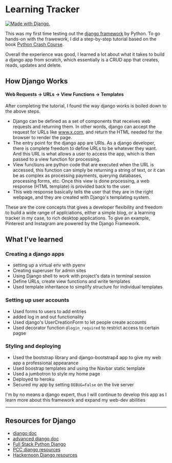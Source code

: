 # Learning Tracker

<a href="http://www.djangoproject.com/"><img src="https://www.djangoproject.com/m/img/badges/djangomade124x25.gif" border="0" alt="Made with Django." title="Made with Django." /></a>

This was my first time testing out the [django framework](https://www.djangoproject.com) by Python. To go hands-on with the frawework, I did a step-by-step tutorial based on the book [Python Crash Course](https://ehmatthes.github.io/pcc_2e/regular_index/). 

Overall the experience was good, I learned a lot about what it takes to build a django app from scratch, which essentially is a CRUD app that creates, reads, updates and delete. 

## How Django Works

#### Web Requests ->  URLs -> View Functions -> Templates

After completing the tutorial, I found the way django works is boiled down to the above steps.

* Django can be defined as a set of components that receives web requests and returning them. In other words, django can accept the request for URLs like www.x.com, and return the HTML needed for the browser to render the page.
* The entry point for the django app are URls. As a django developer, there is complete freedom to define URLs to be whatever they want. And this URL is what allows a user to access the app, which is then passed to a view function for processing.
* View functions are python code that are executed when the URL is accessed, this function can simply be returning a string of text, or it can be as complex as processing payments, querying databases, processing forms, etc. Once this view is done processing, a web response (HTML template) is provided back to the user.
* This web response basically tells the user that they are in the right webpage, and they are created with Django's templating system.

These are the core concepts that gives a developer flexibility and freedom to build a wide range of applciations, either a simple blog, or a learning tracker in my case, to rich desktop applications. To give an example, Pinterest and Instagram are powered by the Django Framework.

## What I've learned 

### Creating a django apps
* setting up a virtual env with pyenv
* Creating superuser for admin sites
* Using Django shell to work with project's data in terminal session
* Define URLs, create view functions and write templates
* Used template inheritance to simplify structure for individual templates

### Setting up user accounts
* Used forms to users to add entries
* added log in and out functionality
* Used django's UserCreationForm to let people create accounts
* Used decorator function `@login_required` to restrict access to certain pagse

### Styling and deploying
* Used the bootstrap library and django-bootstrap4 app to give my web app a professional appearance
* Used boostrap templates and using the Navbar static template 
* Used a jumbotron to style my home page
* Deployed to heroku 
* Secured my app by setting `DEBUG=False` on the live server

I'm by no means a django expert, thus I will continue to develop this app as I learn more about this framework and expand my web-dev abilities

---

## Resources for Django
* [django doc](https://docs.djangoproject.com/en/3.1/intro/tutorial01/)
* [advanced django doc](https://docs.djangoproject.com/en/3.1/intro/reusable-apps/)
* [Full Stack Python Django](https://www.fullstackpython.com/django.html)
* [PCC django resources](https://ehmatthes.github.io/pcc_2e/recommended_reading/django/)
* [Hackernoon Django resources](https://hackernoon.com/my-top-5-django-resources-8yk2gwe)